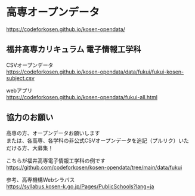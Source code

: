 # 高専オープンデータ

https://codeforkosen.github.io/kosen-opendata/  

## 福井高専カリキュラム 電子情報工学科

CSVオープンデータ  
https://codeforkosen.github.io/kosen-opendata/data/fukui/fukui-kosen-subject.csv  

webアプリ  
https://codeforkosen.github.io/kosen-opendata/fukui-all.html  

## 協力のお願い

高専の方、オープンデータお願いします  
または、各高専、各学科の非公式CSVオープンデータを追記（プルリク）いただける方、大募集！  

こちらが福井高専電子情報工学科の例です  
https://github.com/codeforkosen/kosen-opendata/tree/main/data/fukui  

参考、高専機構Webシラバス  
https://syllabus.kosen-k.go.jp/Pages/PublicSchools?lang=ja  

